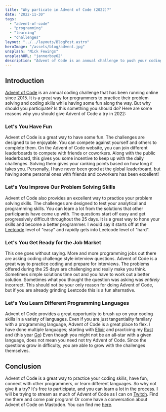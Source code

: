 ```yaml
---
title: "Why particate in Advent of Code (2022)?"
date: "2022-11-30"
tags:
  - "advent-of-code"
  - "programming"
  - "learning"
  - "challenges"
layout: "../../layouts/BlogPost.astro"
heroImage: "/assets/blog/advent.jpg"
unsplash: "Nick Fewings"
unsplashURL: "jannerboy62"
description: "Advent of Code is an annual challenge to push your coding skills. This blog post talks about some of the reasons to join! Let's do it!"
---
```


## Introduction

[Advent of Code](https://adventofcode.com/) is an annual coding challenge that has been running online since 2015.
It is a great way for programmers to practice their problem solving and coding skills while having some fun along the way.
But why should you participate?
Is this something you should do?
Here are some reasons why you should give Advent of Code a try in 2022:

### Let's You Have Fun

Advent of Code is a great way to have some fun.
The challenges are designed to be enjoyable.
You can compete against yourself and others to complete them.
On the Advent of Code website, you can join different leaderboards to compete with friends or coworkers.
Along with the public leaderboard, this gives you some incentive to keep up with the daily challenges.
Solving them gives your ranking points based on how long it takes you.
Personally, I have never been good at the global leaderboard, but having some personal ones with friends and coworkers has been excellent!

### Let's You Improve Our Problem Solving Skills

Advent of Code also provides an excellent way to practice your problem solving skills.
The challenges are designed to test your analytical and programming skills.
You can learn a lot from the solutions that other participants have come up with.
The questions start off easy and get progressively difficult throughout the 25 days.
It is a great way to hone your skills and become a better programmer.
I would say it starts off at the [Leetcode](https://leetcode.com/) level of "easy" and rapidly gets into Leetcode level of "hard".

### Let's You Get Ready for the Job Market

This one goes without saying.
More and more programming jobs out there are asking coding challenge style interview questions.
Advent of Code is a great way to practice coding and prepare for interviews.
The problems offered during the 25 days are challenging and really make you think.
Sometimes simple solutions time out and you have to work out a better solution.
Sometimes what you thought the question was asking was _entirely_ incorrect.
This should not be your only reason for doing Advent of Code, but if you are already grinding Leetcode this is a fun alternative.

### Let's You Learn Different Programming Languages

Advent of Code provides a great opportunity to brush up on your coding skills in a variety of languages.
Even if you are just tangentiality familary with a programming language, Advent of Code is a great place to flex.
I have done multiple languages; starting with [Elixir](https://elixir-lang.org/) and practicing my [Rust](https://www.rust-lang.org/) and (this year [Go](https://go.dev/))
Even though you might not be an all-star with a given language, does not mean you need not try Advent of Code.
Since the questions grow in difficulty, you are able to grow with the challenges themselves.

## Conclusion

Advent of Code is a great way to practice your coding skills, have fun, connect with other programmers, or learn different languages.
So why not give it a try?
It's free to participate, and you can learn a lot in the process.
I will be trying to stream as much of Advent of Code as I can on [Twitch](https://twitch.tv/joshfinnie).
Find me there and come pair program!
Or come have a conversation about Advent of Code on Mastodon.
You can find me [here](https://fostodon.org/@joshfinnie).

